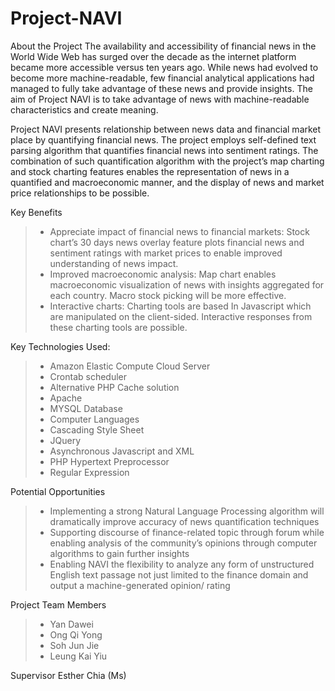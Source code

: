 # Project-NAVI

About the Project
The availability and accessibility of financial news in the World Wide Web has surged over the decade as the internet platform became more accessible versus ten years ago. While news had evolved to become more machine-readable, few financial analytical applications had managed to fully take advantage of these news and provide insights. The aim of Project NAVI is to take advantage of news with machine-readable characteristics and create meaning.

Project NAVI presents relationship between news data and financial market place by quantifying financial news. The project employs self-defined text parsing algorithm that quantifies financial news into sentiment ratings. The combination of such quantification algorithm with the project’s map charting and stock charting features enables the representation of news in a quantified and macroeconomic manner, and the display of news and market price relationships to be possible.

Key Benefits
> * Appreciate impact of financial news to financial markets: Stock chart’s 30 days news overlay feature plots financial news and sentiment ratings with market prices to enable improved understanding of news impact.
> * Improved macroeconomic analysis: Map chart enables macroeconomic visualization of news with insights aggregated for each country. Macro stock picking will be more effective.
> * Interactive charts: Charting tools are based In Javascript which are manipulated on the client-sided. Interactive responses from these charting tools are possible.


Key Technologies Used:
> * Amazon Elastic Compute Cloud Server
> * Crontab scheduler
> * Alternative PHP Cache solution
> * Apache
> * MYSQL Database
> * Computer Languages
> * Cascading Style Sheet
> * JQuery
> * Asynchronous Javascript and XML
> * PHP Hypertext Preprocessor
> * Regular Expression

Potential Opportunities
> * Implementing a strong Natural Language Processing algorithm will dramatically improve accuracy of news quantification techniques
> * Supporting discourse of finance-related topic through forum while enabling analysis of the community’s opinions through computer algorithms to gain further insights
> * Enabling NAVI the flexibility to analyze any form of unstructured English text passage not just limited to the finance domain and output a machine-generated opinion/ rating

Project Team Members		
> * Yan Dawei		
> * Ong Qi Yong
> * Soh Jun Jie
> * Leung Kai Yiu

Supervisor		Esther Chia (Ms)

